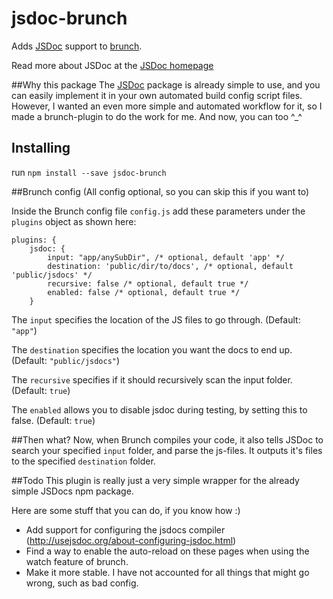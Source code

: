 # jsdoc-brunch
Adds [JSDoc](https://npmjs.org/package/jsdoc) support to [brunch](http://brunch.io).

Read more about JSDoc at the [JSDoc homepage](http://usejsdoc.org)

##Why this package
The [JSDoc](https://npmjs.org/package/jsdoc) package is already simple to use, and you can easily implement it in your own automated build config script files. However, I wanted an even more simple and automated workflow for it, so I made a brunch-plugin to do the work for me. And now, you can too ^_^

## Installing
run `npm install --save jsdoc-brunch`

##Brunch config
(All config optional, so you can skip this if you want to)

Inside the Brunch config file `config.js` add these parameters under the `plugins` object as shown here:
```
plugins: {
    jsdoc: {
        input: "app/anySubDir", /* optional, default 'app' */
        destination: 'public/dir/to/docs', /* optional, default 'public/jsdocs' */
        recursive: false /* optional, default true */
        enabled: false /* optional, default true */
    }
```

The `input` specifies the location of the JS files to go through. (Default: `"app"`)

The `destination` specifies the location you want the docs to end up. (Default: `"public/jsdocs"`)

The `recursive` specifies if it should recursively scan the input folder. (Default: `true`)

The `enabled` allows you to disable jsdoc during testing, by setting this to false. (Default: `true`)

##Then what?
Now, when Brunch compiles your code, it also tells JSDoc to search your specified `input` folder, and parse the js-files. It outputs it's files to the specified `destination` folder.

##Todo
This plugin is really just a very simple wrapper for the already simple JSDocs npm package. 

Here are some stuff that you can do, if you know how :)

* Add support for configuring the jsdocs compiler (http://usejsdoc.org/about-configuring-jsdoc.html)
* Find a way to enable the auto-reload on these pages when using the watch feature of brunch.
* Make it more stable. I have not accounted for all things that might go wrong, such as bad config.
